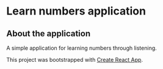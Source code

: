 # Learn numbers application

## About the application

A simple application for learning numbers through listening.

This project was bootstrapped with [Create React App](https://github.com/facebook/create-react-app).
